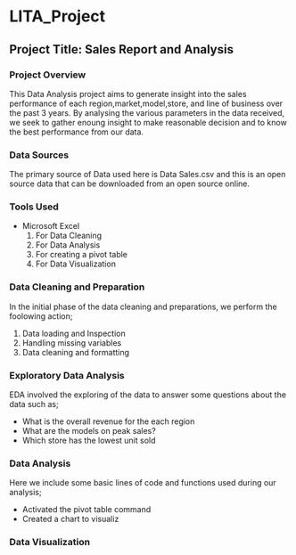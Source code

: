 # LITA_Project

## Project Title: Sales Report and Analysis

### Project Overview
This Data Analysis project aims to generate insight into the sales performance of each region,market,model,store, and line of business over the past 3 years. By analysing the various parameters in the data received, we seek to gather enoung insight to make reasonable decision and to know the best performance from our data.

### Data Sources
The primary source of Data used here is Data Sales.csv and this is an open source data that can be downloaded from an open source online.

### Tools Used
- Microsoft Excel
    1. For Data Cleaning
    2. For Data Analysis
    3. For creating a pivot table
    4. For Data Visualization
       
### Data Cleaning and Preparation
In the initial phase of the data cleaning and preparations, we perform the foolowing action;
1. Data loading and Inspection
2. Handling missing variables
3. Data cleaning and formatting

### Exploratory Data Analysis
EDA involved the exploring of the data to answer some questions about the data such as;
- What is the overall revenue for the each region
- What are the models on peak sales?
- Which store has the lowest unit sold

###  Data Analysis
Here we include some basic lines of code and functions used during our analysis;

 - Activated the pivot table command
 - Created a chart to visualiz

### Data Visualization
